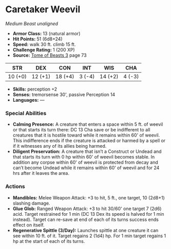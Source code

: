 # Caretaker Weevil

*Medium* *Beast* *unaligned*

- **Armor Class:** 13 (natural armor)
- **Hit Points:** 51 (6d8+24)
- **Speed:** walk 30 ft. climb 15 ft.
- **Challenge Rating:** 1 (200 XP)
- **Source:** [Tome of Beasts 3](https://koboldpress.com/kpstore/product/tome-of-beasts-3-for-5th-edition/) page 73

| STR | DEX | CON | INT | WIS | CHA |
| --- | --- | --- | --- | --- | --- |
| 10 (+0) | 12 (+1) | 18 (+4) | 3 (-4) | 14 (+2) | 4 (-3) |

- **Skills:** perception +2
- **Senses:** tremorsense 30', passive Perception 14
- **Languages:** —
### Special Abilities
- **Calming Presence:** A creature that enters a space within 5 ft. of weevil or that starts its turn there: DC 13 Cha save or be indifferent to all creatures that it is hostile toward while it remains within 60' of weevil. This indifference ends if the creature is attacked or harmed by a spell or if it witnesses any of its allies being harmed.
- **Diligent Preservation:** A creature that isn’t a Construct or Undead and that starts its turn with 0 hp within 60' of weevil becomes stable. In addition any corpse within 60' of weevil is protected from decay and can’t become Undead while it remains within 60' of weevil and for 24 hrs after it leaves the area.
### Actions
- **Mandibles:** Melee Weapon Attack: +3 to hit, 5 ft., one target, 10 (2d8+1) slashing damage.
- **Glue Glob:** Ranged Weapon Attack: +3 to hit 30/60' one target 7 (2d6) acid. Target restrained for 1 min (DC 13 Dex its speed is halved for 1 min instead). Target can re-save at end of each of its turns success ends effect on itself.
- **Regenerative Spittle (3/Day):** Launches spittle at one creature it can see within 10 ft. of it. Target regains 2 (1d4) hp. For 1 min target regains 1 hp at the start of each of its turns.


